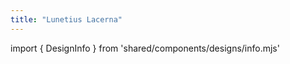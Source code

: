 ```yaml
---
title: "Lunetius Lacerna"
---
```


import { DesignInfo } from 'shared/components/designs/info.mjs'

<DesignInfo design='lunetius' docs />


